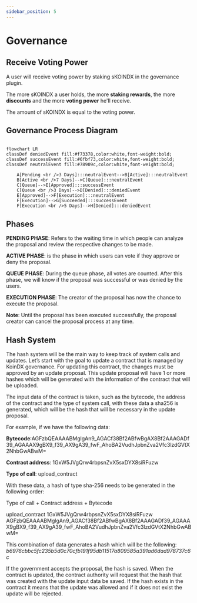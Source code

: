 ```yaml
---
sidebar_position: 5
---
```


# Governance

## Receive Voting Power

A user will receive voting power by staking sKOINDX in the governance plugin.

The more sKOINDX a user holds, the more **staking rewards**, the more **discounts** and the more **voting power** he'll receive.

The amount of sKOINDX is equal to the voting power.

## Governance Process Diagram

```mermaid

flowchart LR
classDef deniedEvent fill:#f73378,color:white,font-weight:bold;
classDef successEvent fill:#6fbf73,color:white,font-weight:bold;
classDef neutralEvent fill:#78909c,color:white,font-weight:bold;

    A[Pending <br />3 Days]:::neutralEvent-->B[Active]:::neutralEvent
    B[Active <br />7 Days]-->C[Queue]:::neutralEvent
    C[Queue]-->E[Approved]:::successEvent
    C[Queue <br />3 Days]-->D[Denied]:::deniedEvent
    E[Approved]-->F[Execution]:::neutralEvent
    F[Execution]-->G[Succeeded]:::successEvent
    F[Execution <br />5 Days]-->H[Denied]:::deniedEvent
```

## Phases

**PENDING PHASE**: Refers to the waiting time in which people can analyze the proposal and review the respective changes to be made.

**ACTIVE PHASE**: is the phase in which users can vote if they approve or deny the proposal.

**QUEUE PHASE**: During the queue phase, all votes are counted. After this phase, we will know if the proposal was successful or was denied by the users.

**EXECUTION PHASE**: The creator of the proposal has now the chance to execute the proposal.

**Note**: Until the proposal has been executed successfully, the proposal creator can cancel the proposal process at any time.

## Hash System

The hash system will be the main way to keep track of system calls and updates. Let’s start with the goal to update a contract that is managed by KoinDX governance. For updating this contract, the changes must be approved by an update proposal. This update proposal will have 1 or more hashes which will be generated with the information of the contract that will be uploaded.

The input data of the contract is taken, such as the bytecode, the address of the contract and the type of system call, with these data a sha256 is generated, which will be the hash that will be necessary in the update proposal.

For example, if we have the following data:

**Bytecode**:AGFzbQEAAAABMglgAn9_AGACf38Bf2ABfwBgAX8Bf2AAAGADf39_AGAAAX9gBX9_f39_AX9gA39_fwF_AhoBA2VudhJpbnZva2Vfc3lzdGVtX2NhbGwABwM=

**Contract address**: 1GxW5JVgQrw4rbpsnZvX5sxDYX8siRFuzw

**Type of call**: upload_contract

With these data, a hash of type sha-256 needs to be generated in the following order:

Type of call + Contract address + Bytecode

upload_contract 1GxW5JVgQrw4rbpsnZvX5sxDYX8siRFuzw AGFzbQEAAAABMglgAn9_AGACf38Bf2ABfwBgAX8Bf2AAAGADf39_AGAAAX9gBX9_f39_AX9gA39_fwF_AhoBA2VudhJpbnZva2Vfc3lzdGVtX2NhbGwABwM=

This combination of data generates a hash which will be the following:
_b6976cbbc5fc235b5d0c70cfb191f95db11517a809585a391ad6dad978737c6c_

If the government accepts the proposal, the hash is saved. When the contract is updated, the contract authority will request that the hash that was created with the update input data be saved. If the hash exists in the contract it means that the update was allowed and if it does not exist the update will be rejected.
